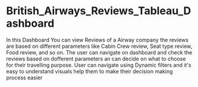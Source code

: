 # British_Airways_Reviews_Tableau_Dashboard

In this Dashboard You can view Reviews of a Airway company the reviews are based on different parameters like Cabin Crew review, Seat type review, Food review, and so on.
The user can navigate on dashboard and check the reviews based on dofferent parameters an can decide on what to choose for their travelling purpose.
User can navigate using Dynamic filters and it's easy to understand visuals help them to make their decision making process easier
